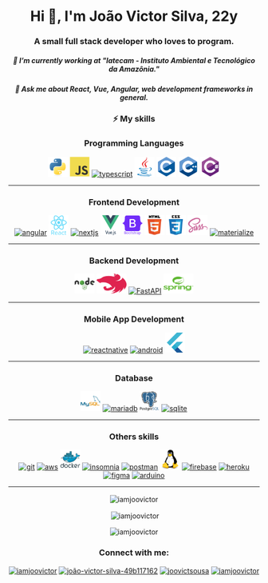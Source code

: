 <h1 align="center">Hi 👋, I'm João Victor Silva, 22y</h1>
<h3 align="center">A small full stack developer who loves to program.</h3>

<h5 align="center">🔭 I’m currently working at "Iatecam - Instituto Ambiental e Tecnológico da Amazônia."</h5>
<h5 align="center">💬 Ask me about React, Vue, Angular, web development frameworks in general.</h5>

<h3 align="center">⚡ My skills</h3>

<h3 align="center">Programming Languages</h3>
<div align="center">
    <a href="https://www.python.org" rel="nofollow"> <img
            src="https://raw.githubusercontent.com/devicons/devicon/master/icons/python/python-original.svg"
            alt="python" title="python" width="40" height="40" style="max-width: 100%;"></a>
    <a href="https://developer.mozilla.org/en-US/docs/Web/JavaScript" rel="nofollow"> <img
            src="https://raw.githubusercontent.com/devicons/devicon/master/icons/javascript/javascript-original.svg"
            alt="javascript" title="javascript" width="40" height="40" style="max-width: 100%;"></a>
    <a href="https://www.typescriptlang.org/" rel="nofollow"> <img
            src="https://user-images.githubusercontent.com/32282846/148977795-7849d063-c0ed-4196-aaa0-77d12f54319f.png"
            alt="typescript" title="typescript" width="40" height="40" style="max-width: 100%;"></a>
    <a href="https://www.java.com" rel="nofollow"> <img
            src="https://raw.githubusercontent.com/devicons/devicon/master/icons/java/java-original.svg" alt="Java"
            title="Java" width="40" height="40" style="max-width: 100%;"></a>
    <a href="https://www.cprogramming.com/" rel="nofollow"> <img
            src="https://raw.githubusercontent.com/devicons/devicon/master/icons/c/c-original.svg" alt="c" title="c"
            width="40" height="40" style="max-width: 100%;"></a>
    <a href="https://www.w3schools.com/cpp/" rel="nofollow"> <img
            src="https://raw.githubusercontent.com/devicons/devicon/master/icons/cplusplus/cplusplus-original.svg"
            alt="cplusplus" title="cplusplus" width="40" height="40" style="max-width: 100%;"></a>
    <a href="https://www.w3schools.com/cs/index.php" rel="nofollow"> <img
            src="https://raw.githubusercontent.com/devicons/devicon/master/icons/csharp/csharp-original.svg"
            alt="csharp" title="csharp" width="40" height="40" style="max-width: 100%;"></a>
</div>
<hr>

<h3 align="center">Frontend Development</h3>
<div align="center">
    <a href="https://angular.io/" rel="nofollow"> <img src="https://angular.io/assets/images/logos/angular/angular.svg"
            alt="angular" title="angular" width="40" height="40" style="max-width: 100%;"></a>
    <a href="https://reactjs.org/" rel="nofollow"> <img
            src="https://raw.githubusercontent.com/devicons/devicon/master/icons/react/react-original-wordmark.svg"
            alt="react" title="react" width="40" height="40" style="max-width: 100%;"></a>
    <a href="https://nextjs.org/" rel="nofollow"> <img src="https://cdn.worldvectorlogo.com/logos/nextjs-2.svg"
            alt="nextjs" title="nextjs" width="40" height="40" style="max-width: 100%;"></a>
    <a href="https://vuejs.org/" rel="nofollow"> <img
            src="https://raw.githubusercontent.com/devicons/devicon/master/icons/vuejs/vuejs-original-wordmark.svg"
            alt="vuejs" title="vuejs" width="40" height="40" style="max-width: 100%;"></a>
    <a href="https://getbootstrap.com" rel="nofollow"> <img
            src="https://raw.githubusercontent.com/devicons/devicon/master/icons/bootstrap/bootstrap-plain-wordmark.svg"
            alt="bootstrap" title="bootstrap" width="40" height="40" style="max-width: 100%;"></a>
    <a href="https://www.w3schools.com/html/" rel="nofollow"> <img
            src="https://raw.githubusercontent.com/devicons/devicon/master/icons/html5/html5-original-wordmark.svg"
            alt="html5" title="html5" width="40" height="40" style="max-width: 100%;"></a>
    <a href="https://www.w3schools.com/css/" rel="nofollow"> <img
            src="https://raw.githubusercontent.com/devicons/devicon/master/icons/css3/css3-original-wordmark.svg"
            alt="css3" title="css3" width="40" height="40" style="max-width: 100%;"></a>
    <a href="https://sass-lang.com" rel="nofollow"> <img
            src="https://raw.githubusercontent.com/devicons/devicon/master/icons/sass/sass-original.svg" alt="sass"
            title="sass" width="40" height="40" style="max-width: 100%;"></a>
    <a href="https://materializecss.com/" rel="nofollow"> <img
            src="https://raw.githubusercontent.com/prplx/svg-logos/5585531d45d294869c4eaab4d7cf2e9c167710a9/svg/materialize.svg"
            alt="materialize" title="materialize" width="40" height="40" style="max-width: 100%;"></a>
</div>
<hr>

<h3 align="center">Backend Development</h3>
<div align="center">
    <a href="https://nodejs.org/" rel="nofollow"> <img
            src="https://raw.githubusercontent.com/devicons/devicon/master/icons/nodejs/nodejs-original-wordmark.svg"
            alt="nodejs" title="nodejs" width="40" height="40" style="max-width: 100%;"></a>
    <a href="https://nestjs.com/" rel="nofollow"> <img
            src="https://raw.githubusercontent.com/devicons/devicon/master/icons/nestjs/nestjs-original.svg" alt="nestjs"
            title="nestjs" width="60" height="40" style="max-width: 100%;"></a>
    <a href="https://fastapi.tiangolo.com/" rel="nofollow"> <img
            src="https://cdn.worldvectorlogo.com/logos/fastapi-1.svg" alt="FastAPI" title="FastAPI" width="60"
            height="40" style="max-width: 100%;"></a>
    <a href="http://spring.io" rel="nofollow"> <img
            src="https://raw.githubusercontent.com/devicons/devicon/master/icons/spring/spring-original-wordmark.svg"
            alt="spring" title="spring" width="60" height="40" style="max-width: 100%;"></a>
</div>
<hr>

<h3 align="center">Mobile App Development</h3>
<div align="center">
    <a href="https://reactnative.dev/" rel="nofollow"> <img src="https://reactnative.dev/img/header_logo.svg"
            alt="reactnative" title="reactnative" width="40" height="40" style="max-width: 100%;"></a>
    <a href="https://developer.android.com/" rel="nofollow"> <img
            src="https://user-images.githubusercontent.com/32282846/148980830-df0f3af2-50b8-4bb2-9301-668e8f459abb.png"
            alt="android" title="android" width="40" height="40" style="max-width: 100%;"></a>
    <a href="https://flutter.dev/" rel="nofollow"> <img src="https://raw.githubusercontent.com/devicons/devicon/master/icons/flutter/flutter-original.svg"
            alt="flutter" title="flutter" width="40" height="40" style="max-width: 100%;"></a>
</div>
<hr>

<h3 align="center">Database</h3>
<div align="center">
    <a href="https://www.mysql.com/" rel="nofollow"> <img
            src="https://raw.githubusercontent.com/devicons/devicon/master/icons/mysql/mysql-original-wordmark.svg"
            alt="mysql" title="mysql" width="40" height="40" style="max-width: 100%;"></a>
    <a href="https://mariadb.org/" rel="nofollow"> <img src="https://www.vectorlogo.zone/logos/mariadb/mariadb-icon.svg"
            alt="mariadb" title="mariadb" width="40" height="40" style="max-width: 100%;"></a>
    <a href="https://www.postgresql.org/" rel="nofollow"> <img
            src="https://raw.githubusercontent.com/devicons/devicon/master/icons/postgresql/postgresql-original-wordmark.svg"
            alt="postgresql" title="postgresql" width="40" height="40" style="max-width: 100%;"></a>
    <a href="https://www.sqlite.org/index.html/" rel="nofollow"> <img
            src="https://www.vectorlogo.zone/logos/sqlite/sqlite-icon.svg" alt="sqlite" title="sqlite" width="40"
            height="40" style="max-width: 100%;"></a>
</div>
<hr>

<h3 align="center">Others skills</h3>
<div align="center">
    <a href="https://git-scm.com/" rel="nofollow"> <img src="https://www.vectorlogo.zone/logos/git-scm/git-scm-icon.svg"
            alt="git" title="git" width="40" height="40" style="max-width: 100%;"></a>
    <a href="https://aws.amazon.com" rel="nofollow"> <img
            src="https://user-images.githubusercontent.com/32282846/148981606-efa2c632-4b0a-4785-92c6-491013dae333.png"
            alt="aws" title="aws" width="40" height="40" style="max-width: 100%;"></a>
    <a href="https://www.docker.com/" rel="nofollow"> <img
            src="https://raw.githubusercontent.com/devicons/devicon/master/icons/docker/docker-original-wordmark.svg"
            alt="docker" title="docker" width="40" height="40" style="max-width: 100%;"></a>
    <a href="https://insomnia.rest/download" rel="nofollow"> <img
            src="https://seeklogo.com/images/I/insomnia-logo-A35E09EB19-seeklogo.com.png" alt="insomnia"
            title="insomnia" width="40" height="40" style="max-width: 100%;"></a>
    <a href="https://postman.com" rel="nofollow"> <img
            src="https://www.vectorlogo.zone/logos/getpostman/getpostman-icon.svg" alt="postman" title="postman"
            width="40" height="40" style="max-width: 100%;"></a>
    <a href="https://www.linux.org/" rel="nofollow"> <img
            src="https://raw.githubusercontent.com/devicons/devicon/master/icons/linux/linux-original.svg" alt="linux"
            title="linux" width="40" height="40" style="max-width: 100%;"></a>
    <a href="https://firebase.google.com/" rel="nofollow"> <img
            src="https://www.vectorlogo.zone/logos/firebase/firebase-icon.svg" alt="firebase" title="firebase"
            width="40" height="40" style="max-width: 100%;"></a>
    <a href="https://heroku.com" rel="nofollow"> <img src="https://www.vectorlogo.zone/logos/heroku/heroku-icon.svg"
            alt="heroku" title="heroku" width="40" height="40" style="max-width: 100%;"></a>
    <a href="https://www.figma.com/" rel="nofollow"> <img src="https://www.vectorlogo.zone/logos/figma/figma-icon.svg"
            alt="figma" title="figma" width="40" height="40" style="max-width: 100%;"></a>
    <a href="https://www.arduino.cc/" rel="nofollow"> <img src="https://cdn.worldvectorlogo.com/logos/arduino-1.svg"
            alt="arduino" title="arduino" width="40" height="40" style="max-width: 100%;"></a>
</div>
<hr>

<div align="center">
    <p><img align="center"
            src="https://github-readme-stats.vercel.app/api/top-langs?username=iamjoovictor&show_icons=true&locale=en&layout=compact"
            alt="iamjoovictor" /></p>
    <p>&nbsp;<img align="center"
            src="https://github-readme-stats.vercel.app/api?username=iamjoovictor&show_icons=true&locale=en"
            alt="iamjoovictor" /></p>
    <p><img align="center" src="https://github-readme-streak-stats.herokuapp.com/?user=iamjoovictor&"
            alt="iamjoovictor" />
    </p>
</div>

<h3 align="center">Connect with me:</h3>
<p align="center">
    <a href="https://twitter.com/iamjoovictor" target="blank"><img align="center"
            src="https://raw.githubusercontent.com/rahuldkjain/github-profile-readme-generator/master/src/images/icons/Social/twitter.svg"
            alt="iamjoovictor" height="30" width="40" /></a>
    <a href="https://linkedin.com/in/joão-victor-silva-49b117162" target="blank"><img align="center"
            src="https://raw.githubusercontent.com/rahuldkjain/github-profile-readme-generator/master/src/images/icons/Social/linked-in-alt.svg"
            alt="joão-victor-silva-49b117162" height="30" width="40" /></a>
    <a href="https://kaggle.com/joovictsousa" target="blank"><img align="center"
            src="https://raw.githubusercontent.com/rahuldkjain/github-profile-readme-generator/master/src/images/icons/Social/kaggle.svg"
            alt="joovictsousa" height="30" width="40" /></a>
    <a href="https://instagram.com/iamjoovictor" target="blank"><img align="center"
            src="https://raw.githubusercontent.com/rahuldkjain/github-profile-readme-generator/master/src/images/icons/Social/instagram.svg"
            alt="iamjoovictor" height="30" width="40" /></a>
</p>
<br> <br>
